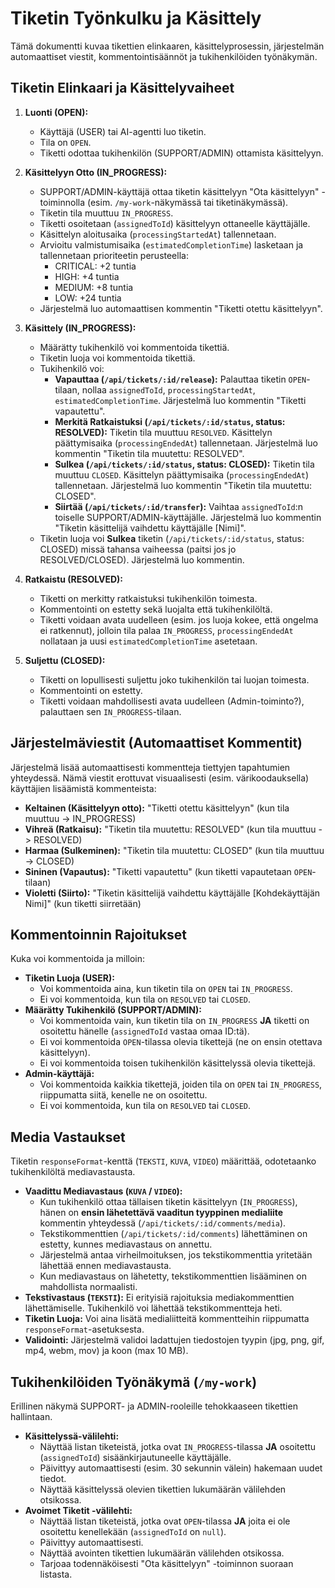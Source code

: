 # Tiketin Työnkulku ja Käsittely

Tämä dokumentti kuvaa tikettien elinkaaren, käsittelyprosessin, järjestelmän automaattiset viestit, kommentointisäännöt ja tukihenkilöiden työnäkymän.

## Tiketin Elinkaari ja Käsittelyvaiheet

1.  **Luonti (OPEN):**
    *   Käyttäjä (USER) tai AI-agentti luo tiketin.
    *   Tila on `OPEN`.
    *   Tiketti odottaa tukihenkilön (SUPPORT/ADMIN) ottamista käsittelyyn.

2.  **Käsittelyyn Otto (IN_PROGRESS):**
    *   SUPPORT/ADMIN-käyttäjä ottaa tiketin käsittelyyn "Ota käsittelyyn" -toiminnolla (esim. `/my-work`-näkymässä tai tiketinäkymässä).
    *   Tiketin tila muuttuu `IN_PROGRESS`.
    *   Tiketti osoitetaan (`assignedToId`) käsittelyyn ottaneelle käyttäjälle.
    *   Käsittelyn aloitusaika (`processingStartedAt`) tallennetaan.
    *   Arvioitu valmistumisaika (`estimatedCompletionTime`) lasketaan ja tallennetaan prioriteetin perusteella:
        *   CRITICAL: +2 tuntia
        *   HIGH: +4 tuntia
        *   MEDIUM: +8 tuntia
        *   LOW: +24 tuntia
    *   Järjestelmä luo automaattisen kommentin "Tiketti otettu käsittelyyn".

3.  **Käsittely (IN_PROGRESS):**
    *   Määrätty tukihenkilö voi kommentoida tikettiä.
    *   Tiketin luoja voi kommentoida tikettiä.
    *   Tukihenkilö voi:
        *   **Vapauttaa (`/api/tickets/:id/release`):** Palauttaa tiketin `OPEN`-tilaan, nollaa `assignedToId`, `processingStartedAt`, `estimatedCompletionTime`. Järjestelmä luo kommentin "Tiketti vapautettu".
        *   **Merkitä Ratkaistuksi (`/api/tickets/:id/status`, status: RESOLVED):** Tiketin tila muuttuu `RESOLVED`. Käsittelyn päättymisaika (`processingEndedAt`) tallennetaan. Järjestelmä luo kommentin "Tiketin tila muutettu: RESOLVED".
        *   **Sulkea (`/api/tickets/:id/status`, status: CLOSED):** Tiketin tila muuttuu `CLOSED`. Käsittelyn päättymisaika (`processingEndedAt`) tallennetaan. Järjestelmä luo kommentin "Tiketin tila muutettu: CLOSED".
        *   **Siirtää (`/api/tickets/:id/transfer`):** Vaihtaa `assignedToId`:n toiselle SUPPORT/ADMIN-käyttäjälle. Järjestelmä luo kommentin "Tiketin käsittelijä vaihdettu käyttäjälle [Nimi]".
    *   Tiketin luoja voi **Sulkea** tiketin (`/api/tickets/:id/status`, status: CLOSED) missä tahansa vaiheessa (paitsi jos jo RESOLVED/CLOSED). Järjestelmä luo kommentin.

4.  **Ratkaistu (RESOLVED):**
    *   Tiketti on merkitty ratkaistuksi tukihenkilön toimesta.
    *   Kommentointi on estetty sekä luojalta että tukihenkilöltä.
    *   Tiketti voidaan avata uudelleen (esim. jos luoja kokee, että ongelma ei ratkennut), jolloin tila palaa `IN_PROGRESS`, `processingEndedAt` nollataan ja uusi `estimatedCompletionTime` asetetaan.

5.  **Suljettu (CLOSED):**
    *   Tiketti on lopullisesti suljettu joko tukihenkilön tai luojan toimesta.
    *   Kommentointi on estetty.
    *   Tiketti voidaan mahdollisesti avata uudelleen (Admin-toiminto?), palauttaen sen `IN_PROGRESS`-tilaan.

## Järjestelmäviestit (Automaattiset Kommentit)

Järjestelmä lisää automaattisesti kommentteja tiettyjen tapahtumien yhteydessä. Nämä viestit erottuvat visuaalisesti (esim. värikoodauksella) käyttäjien lisäämistä kommenteista:

*   **Keltainen (Käsittelyyn otto):** "Tiketti otettu käsittelyyn" (kun tila muuttuu -> IN_PROGRESS)
*   **Vihreä (Ratkaisu):** "Tiketin tila muutettu: RESOLVED" (kun tila muuttuu -> RESOLVED)
*   **Harmaa (Sulkeminen):** "Tiketin tila muutettu: CLOSED" (kun tila muuttuu -> CLOSED)
*   **Sininen (Vapautus):** "Tiketti vapautettu" (kun tiketti vapautetaan `OPEN`-tilaan)
*   **Violetti (Siirto):** "Tiketin käsittelijä vaihdettu käyttäjälle [Kohdekäyttäjän Nimi]" (kun tiketti siirretään)

## Kommentoinnin Rajoitukset

Kuka voi kommentoida ja milloin:

*   **Tiketin Luoja (USER):**
    *   Voi kommentoida aina, kun tiketin tila on `OPEN` tai `IN_PROGRESS`.
    *   Ei voi kommentoida, kun tila on `RESOLVED` tai `CLOSED`.
*   **Määrätty Tukihenkilö (SUPPORT/ADMIN):**
    *   Voi kommentoida vain, kun tiketin tila on `IN_PROGRESS` **JA** tiketti on osoitettu hänelle (`assignedToId` vastaa omaa ID:tä).
    *   Ei voi kommentoida `OPEN`-tilassa olevia tikettejä (ne on ensin otettava käsittelyyn).
    *   Ei voi kommentoida toisen tukihenkilön käsittelyssä olevia tikettejä.
*   **Admin-käyttäjä:**
    *   Voi kommentoida kaikkia tikettejä, joiden tila on `OPEN` tai `IN_PROGRESS`, riippumatta siitä, kenelle ne on osoitettu.
    *   Ei voi kommentoida, kun tila on `RESOLVED` tai `CLOSED`.

## Media Vastaukset

Tiketin `responseFormat`-kenttä (`TEKSTI`, `KUVA`, `VIDEO`) määrittää, odotetaanko tukihenkilöltä mediavastausta.

*   **Vaadittu Mediavastaus (`KUVA` / `VIDEO`):**
    *   Kun tukihenkilö ottaa tällaisen tiketin käsittelyyn (`IN_PROGRESS`), hänen on **ensin lähetettävä vaaditun tyyppinen medialiite** kommentin yhteydessä (`/api/tickets/:id/comments/media`).
    *   Tekstikommenttien (`/api/tickets/:id/comments`) lähettäminen on estetty, kunnes mediavastaus on annettu.
    *   Järjestelmä antaa virheilmoituksen, jos tekstikommenttia yritetään lähettää ennen mediavastausta.
    *   Kun mediavastaus on lähetetty, tekstikommenttien lisääminen on mahdollista normaalisti.
*   **Tekstivastaus (`TEKSTI`):** Ei erityisiä rajoituksia mediakommenttien lähettämiselle. Tukihenkilö voi lähettää tekstikommentteja heti.
*   **Tiketin Luoja:** Voi aina lisätä medialiitteitä kommentteihin riippumatta `responseFormat`-asetuksesta.
*   **Validointi:** Järjestelmä validoi ladattujen tiedostojen tyypin (jpg, png, gif, mp4, webm, mov) ja koon (max 10 MB).

## Tukihenkilöiden Työnäkymä (`/my-work`)

Erillinen näkymä SUPPORT- ja ADMIN-rooleille tehokkaaseen tikettien hallintaan.

*   **Käsittelyssä-välilehti:**
    *   Näyttää listan tiketeistä, jotka ovat `IN_PROGRESS`-tilassa **JA** osoitettu (`assignedToId`) sisäänkirjautuneelle käyttäjälle.
    *   Päivittyy automaattisesti (esim. 30 sekunnin välein) hakemaan uudet tiedot.
    *   Näyttää käsittelyssä olevien tikettien lukumäärän välilehden otsikossa.
*   **Avoimet Tiketit -välilehti:**
    *   Näyttää listan tiketeistä, jotka ovat `OPEN`-tilassa **JA** joita ei ole osoitettu kenellekään (`assignedToId` on `null`).
    *   Päivittyy automaattisesti.
    *   Näyttää avointen tikettien lukumäärän välilehden otsikossa.
    *   Tarjoaa todennäköisesti "Ota käsittelyyn" -toiminnon suoraan listasta. 
